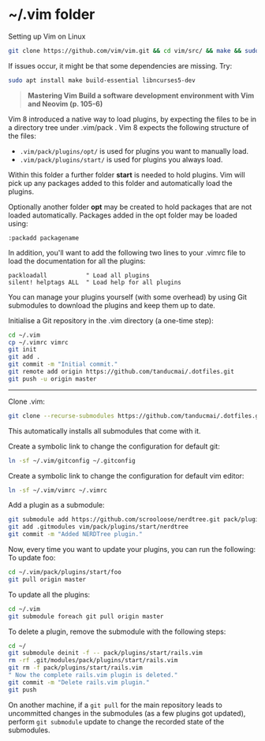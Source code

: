 # ~/.vim folder

Setting up Vim on Linux
```bash
git clone https://github.com/vim/vim.git && cd vim/src/ && make && sudo make install
```
If issues occur, it might be that some dependencies are missing. Try:
```bash
sudo apt install make build-essential libncurses5-dev
```

> **Mastering Vim Build a software development environment with Vim and Neovim (p. 105-6)**

Vim 8 introduced a native way to load plugins, by expecting the files to be in a
directory tree under .vim/pack . Vim 8 expects the following structure of the
files:

- `.vim/pack/plugins/opt/` is used for plugins you want to manually
load.
- `.vim/pack/plugins/start/` is used for plugins you always load.

Within this folder a further folder **start** is needed to hold plugins. Vim
will pick up any packages added to this folder and automatically load the
plugins.

Optionally another folder **opt** may be created to hold packages that are not
loaded automatically.  Packages added in the opt folder may be loaded using:

```vim
:packadd packagename
```

In addition, you'll want to add the following two lines to your .vimrc file to
load the documentation for all the plugins:
```vim
packloadall           " Load all plugins
silent! helptags ALL  " Load help for all plugins
```

You can manage your plugins yourself (with some overhead) by using Git
submodules to download the plugins and keep them up to date.

Initialise a Git repository in the .vim directory (a one-time step):
```bash
cd ~/.vim
cp ~/.vimrc vimrc
git init
git add .
git commit -m "Initial commit."
git remote add origin https://github.com/tanducmai/.dotfiles.git
git push -u origin master
```
---
Clone .vim:
```bash
git clone --recurse-submodules https://github.com/tanducmai/.dotfiles.git ~/.vim
```
This automatically installs all submodules that come with it.

Create a symbolic link to change the configuration for default git:
```bash
ln -sf ~/.vim/gitconfig ~/.gitconfig
```

Create a symbolic link to change the configuration for default vim
editor:
```bash
ln -sf ~/.vim/vimrc ~/.vimrc
```

Add a plugin as a submodule:
```bash
git submodule add https://github.com/scrooloose/nerdtree.git pack/plugins/start/nerdtree
git add .gitmodules vim/pack/plugins/start/nerdtree
git commit -m "Added NERDTree plugin."
```

Now, every time you want to update your plugins, you can run the following:
To update foo:
```bash
cd ~/.vim/pack/plugins/start/foo
git pull origin master
```
To update all the plugins:
```bash
cd ~/.vim
git submodule foreach git pull origin master
```

To delete a plugin, remove the submodule with the following steps:
```bash
cd ~/
git submodule deinit -f -- pack/plugins/start/rails.vim
rm -rf .git/modules/pack/plugins/start/rails.vim
git rm -f pack/plugins/start/rails.vim
" Now the complete rails.vim plugin is deleted."
git commit -m "Delete rails.vim plugin."
git push
```

On another machine, if a ```git pull``` for the main repository leads to
uncommitted changes in the submodules (as a few plugins got updated), perform
```git submodule``` update to change the recorded state of the submodules.
